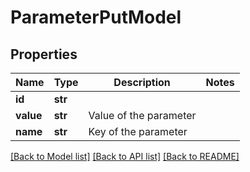 # ParameterPutModel


## Properties
Name | Type | Description | Notes
------------ | ------------- | ------------- | -------------
**id** | **str** |  | 
**value** | **str** | Value of the parameter | 
**name** | **str** | Key of the parameter | 

[[Back to Model list]](../README.md#documentation-for-models) [[Back to API list]](../README.md#documentation-for-api-endpoints) [[Back to README]](../README.md)


